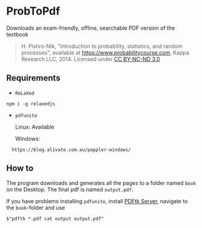 # ProbToPdf
Downloads an exam-friendly, offline, searchable PDF version of the textbook
  > H. Pishro-Nik, "Introduction to probability, statistics, and random processes", available at https://www.probabilitycourse.com, Kappa     Research LLC, 2014. Licensed under [CC BY-NC-ND 3.0](https://creativecommons.org/licenses/by-nc-nd/3.0/deed.en_US)

## Requirements
- `ReLaXed`
```
npm i -g relaxedjs
```
- `pdfunite`

  Linux: Available

  Windows:
```
  https://blog.alivate.com.au/poppler-windows/
```

## How to
The program downloads and generates all the pages to a folder named `book` on the Desktop. The final pdf is named `output.pdf`.

If you have problems installing `pdfunite`, install [PDFtk Server](https://www.pdflabs.com/tools/pdftk-server/), navigate to the `book`-folder and use 
```
$"pdftk *.pdf cat output output.pdf"
```
